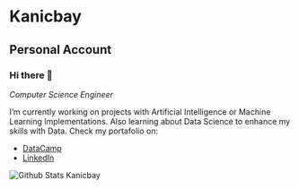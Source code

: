 # Kanicbay

## Personal Account

### Hi there 👋

*Computer Science Engineer*

I’m currently working on projects with Artificial Intelligence or Machine Learning Implementations. Also learning about Data Science to enhance my skills with Data.
Check my portafolio on:
- [DataCamp](https://www.datacamp.com/portfolio/kanicbay)
- [LinkedIn](https://www.linkedin.com/in/briancoyago)



![Github Stats Kanicbay](https://github-readme-stats.vercel.app/api?username=kanicbay&count_private=true,issues&show_icons=true&show_owner=true&theme=tokyonight)

<!--
**Kanicbay/Kanicbay** is a ✨ _special_ ✨ repository because its `README.md` (this file) appears on your GitHub profile.

Here are some ideas to get you started:

- 🔭 I’m currently working on ...
- 🌱 I’m currently learning ...
- 👯 I’m looking to collaborate on ...
- 🤔 I’m looking for help with ...
- 💬 Ask me about ...
- 📫 How to reach me: ...
- 😄 Pronouns: ...
- ⚡ Fun fact: ...
-->
